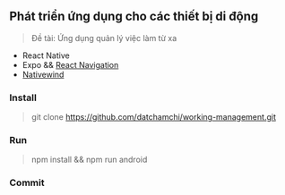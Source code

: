 ## Phát triển ứng dụng cho các thiết bị di động

> Đề tài: Ứng dụng quản lý việc làm từ xa

- React Native
- Expo && [React Navigation](https://reactnavigation.org/docs/getting-started)
- [Nativewind](https://www.nativewind.dev/)

### Install

> git clone https://github.com/datchamchi/working-management.git

### Run

> npm install && npm run android

### Commit
